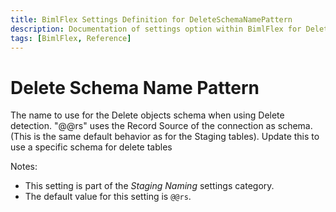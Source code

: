 ```yaml
---
title: BimlFlex Settings Definition for DeleteSchemaNamePattern
description: Documentation of settings option within BimlFlex for DeleteSchemaNamePattern
tags: [BimlFlex, Reference]
---
```


# Delete Schema Name Pattern

The name to use for the Delete objects schema when using Delete detection. "@@rs" uses the Record Source of the connection as schema. (This is the same default behavior as for the Staging tables). Update this to use a specific schema for delete tables

Notes:

* This setting is part of the *Staging Naming* settings category.
* The default value for this setting is `@@rs`.
